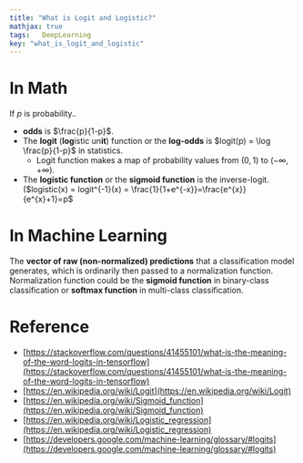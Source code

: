 ```yaml
---
title: "What is Logit and Logistic?"
mathjax: true
tags:	DeepLearning
key: "what_is_logit_and_logistic"
---
```


# In Math

If $p$ is probability..

- **odds** is $\frac{p}{1-p}$.
- The **logit** (**log**istic un**it**) function or the **log-odds** is $logit(p) = \log \frac{p}{1-p}$ in statistics.
    - Logit function makes a map of probability values from $(0, 1)$ to $(-\infty, +\infty)$.
- The **logistic function** or the **sigmoid function** is the inverse-logit. ($logistic(x) = logit^{-1}(x) = \frac{1}{1+e^{-x}}=\frac{e^{x}}{e^{x}+1}=p$

# In Machine Learning

The **vector of raw (non-normalized) predictions** that a classification model generates, which is ordinarily then passed to a normalization function. Normalization function could be the **sigmoid function** in binary-class classification or **softmax function** in multi-class classification.

# Reference

- [https://stackoverflow.com/questions/41455101/what-is-the-meaning-of-the-word-logits-in-tensorflow](https://stackoverflow.com/questions/41455101/what-is-the-meaning-of-the-word-logits-in-tensorflow)
- [https://en.wikipedia.org/wiki/Logit](https://en.wikipedia.org/wiki/Logit)
- [https://en.wikipedia.org/wiki/Sigmoid_function](https://en.wikipedia.org/wiki/Sigmoid_function)
- [https://en.wikipedia.org/wiki/Logistic_regression](https://en.wikipedia.org/wiki/Logistic_regression)
- [https://developers.google.com/machine-learning/glossary/#logits](https://developers.google.com/machine-learning/glossary/#logits)